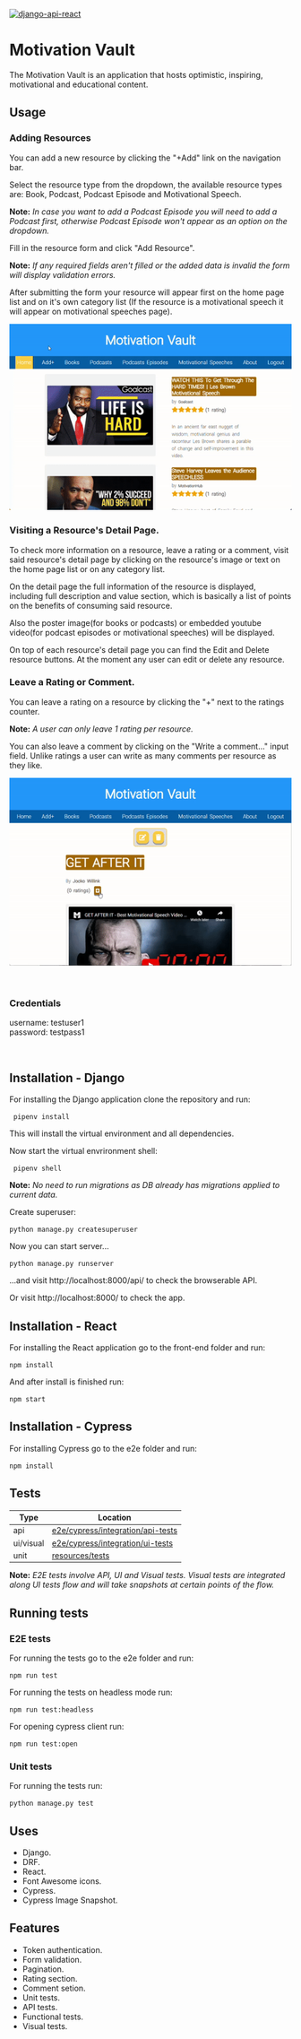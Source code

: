 [![django-api-react](https://img.shields.io/endpoint?url=https://dashboard.cypress.io/badge/detailed/3i7tdw&style=plastic&logo=cypress)](https://dashboard.cypress.io/projects/3i7tdw/runs)

# Motivation Vault

The Motivation Vault is an application that hosts optimistic, inspiring, motivational and educational content.

## Usage

### Adding Resources

You can add a new resource by clicking the "+Add" link on the navigation bar.

Select the resource type from the dropdown, the available resource types are: Book, Podcast, Podcast Episode and Motivational Speech.

**Note:** _In case you want to add a Podcast Episode you will need to add a Podcast first, otherwise Podcast Episode won't appear as an option on the dropdown._

Fill in the resource form and click "Add Resource".

**Note:**
_If any required fields aren't filled or the added data is invalid the form will display validation errors._

After submitting the form your resource will appear first on the home page list and on it's own category list (If the resource is a motivational speech it will appear on motivational speeches page).

![Display gif clicking Add Resource button, filling and submitting resource form and displaying resource on hoomepage list and detail page](demo/add-resource-demo.gif)

### Visiting a Resource's Detail Page.

To check more information on a resource, leave a rating or a comment, visit said resource's detail page by clicking on the resource's image or text on the home page list or on any category list.

On the detail page the full information of the resource is displayed, including full description and value section, which is basically a list of points on the benefits of consuming said resource.

Also the poster image(for books or podcasts) or embedded youtube video(for podcast episodes or motivational speeches) will be displayed.

On top of each resource's detail page you can find the Edit and Delete resource buttons.
At the moment any user can edit or delete any resource.

### Leave a Rating or Comment.

You can leave a rating on a resource by clicking the "+" next to the ratings counter.

**Note:** _A user can only leave 1 rating per resource._

You can also leave a comment by clicking on the "Write a comment..." input field. Unlike ratings a user can write as many comments per resource as they like.

![Display gif clicking adding rating and comment](demo/add-rating-and-comment.gif)

<br />

### Credentials

username: testuser1  
password: testpass1

<br />

## Installation - Django

For installing the Django application clone the repository and run:

     pipenv install

This will install the virtual environment and all dependencies.

Now start the virtual envrironment shell:

     pipenv shell

**Note:** _No need to run migrations as DB already has migrations applied to current data._

Create superuser:

    python manage.py createsuperuser

Now you can start server...

    python manage.py runserver

...and visit http://localhost:8000/api/ to check the browserable API.

Or visit http://localhost:8000/ to check the app.

## Installation - React

For installing the React application go to the front-end folder and run:

    npm install

And after install is finished run:

    npm start

## Installation - Cypress

For installing Cypress go to the e2e folder and run:

    npm install

## Tests

| Type      | Location                                                               |
| --------- | ---------------------------------------------------------------------- |
| api       | [e2e/cypress/integration/api-tests](e2e/cypress/integration/api-tests) |
| ui/visual | [e2e/cypress/integration/ui-tests](e2e/cypress/integration/ui-tests)   |
| unit      | [resources/tests](resources/tests)                                     |

**Note:** _E2E tests involve API, UI and Visual tests. Visual tests are integrated along UI tests flow and will take snapshots at certain points of the flow._

## Running tests

### E2E tests

For running the tests go to the e2e folder and run:

    npm run test

For running the tests on headless mode run:

    npm run test:headless

For opening cypress client run:

    npm run test:open

### Unit tests

For running the tests run:

    python manage.py test

## Uses

- Django.
- DRF.
- React.
- Font Awesome icons.
- Cypress.
- Cypress Image Snapshot.

## Features

- Token authentication.
- Form validation.
- Pagination.
- Rating section.
- Comment setion.
- Unit tests.
- API tests.
- Functional tests.
- Visual tests.
